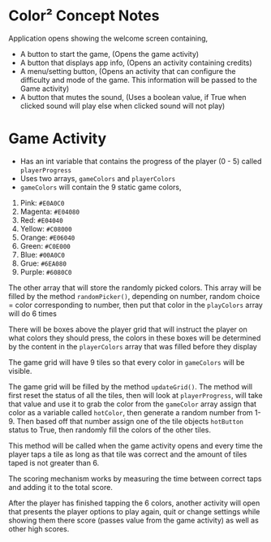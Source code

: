 # Color² Concept Notes

Application opens showing the welcome screen containing,
* A button to start the game, (Opens the game activity)
* A button that displays app info, (Opens an activity containing credits)
* A menu/setting button, (Opens an activity that can configure the difficulty and mode of the game. This information will be passed to the Game activity)
* A button that mutes the sound, (Uses a boolean value, if True when clicked sound will play else when clicked sound will not play)


# Game Activity

* Has an int variable that contains the progress of the player (0 - 5) called `playerProgress`
* Uses two arrays, `gameColors` and `playerColors`
* `gameColors` will contain the 9 static game colors,


1. Pink: `#E0A0C0`
2. Magenta: `#E04080`
3. Red: `#E04040`
4. Yellow: `#C08000`
5. Orange: `#E06040`
6. Green: `#C0E000`
7. Blue: `#00A0C0`
8. Grue: `#6EA080`
9. Purple: `#6080C0`

The other array that will store the randomly picked colors. This array will be filled by the method `randomPicker()`, depending on number, random choice = color corresponding to number, then put that color in the `playColors` array will do 6 times

There will be boxes above the player grid that will instruct the player on what colors they should press, the colors in these boxes will be determined by the content in the `playerColors` array that was filled before they display

The game grid will have 9 tiles so that every color in `gameColors` will be visible.

The game grid will be filled by the method `updateGrid()`. The method will first reset the status of all the tiles, then will look at `playerProgress`, will take that value and use it to grab the color from the `gameColor` array assign that color as a variable called `hotColor`, then generate a random number from 1-9. Then based off that number assign one of the tile objects `hotButton` status to True, then randomly fill the colors of the other tiles.

This method will be called when the game activity opens and every time the player taps a tile as long as that tile was correct and the amount of tiles taped is not greater than 6.

The scoring mechanism works by measuring the time between correct taps and adding it to the total score.

After the player has finished tapping the 6 colors, another activity will open that presents the player options to play again, quit or change settings while showing them there score (passes value from the game activity) as well as other high scores.
